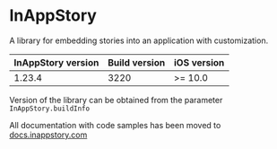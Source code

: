 # InAppStory

A library for embedding stories into an application with customization.

| InAppStory version | Build version | iOS version |
|--------------------|---------------|-------------|
| 1.23.4             | 3220          | >= 10.0     |

Version of the library can be obtained from the parameter `InAppStory.buildInfo`

All documentation with code samples has been moved to [docs.inappstory.com](https://docs.inappstory.com/sdk-guides/ios/how-to-get-started.html)
